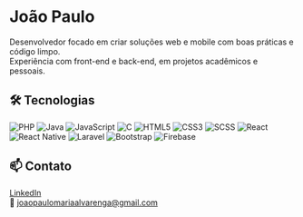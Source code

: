# João Paulo

Desenvolvedor focado em criar soluções web e mobile com boas práticas e código limpo.  
Experiência com front-end e back-end, em projetos acadêmicos e pessoais.

## 🛠️ Tecnologias

![PHP](https://img.shields.io/badge/-PHP-777BB4?style=flat&logo=php&logoColor=white)
![Java](https://img.shields.io/badge/-Java-007396?style=flat&logo=java&logoColor=white)
![JavaScript](https://img.shields.io/badge/-JavaScript-F7DF1E?style=flat&logo=javascript&logoColor=black)
![C](https://img.shields.io/badge/-C-00599C?style=flat&logo=c&logoColor=white)
![HTML5](https://img.shields.io/badge/-HTML5-E34F26?style=flat&logo=html5&logoColor=white)
![CSS3](https://img.shields.io/badge/-CSS3-1572B6?style=flat&logo=css3)
![SCSS](https://img.shields.io/badge/-SCSS-CC6699?style=flat&logo=sass&logoColor=white)
![React](https://img.shields.io/badge/-React-20232A?style=flat&logo=react)
![React Native](https://img.shields.io/badge/-React%20Native-61DAFB?style=flat&logo=react)
![Laravel](https://img.shields.io/badge/-Laravel-FF2D20?style=flat&logo=laravel&logoColor=white)
![Bootstrap](https://img.shields.io/badge/-Bootstrap-563D7C?style=flat&logo=bootstrap)
![Firebase](https://img.shields.io/badge/-Firebase-FFCA28?style=flat&logo=firebase)

## 📫 Contato

[LinkedIn](https://www.linkedin.com/in/joao-paul0/)  
📧 joaopaulomariaalvarenga@gmail.com
